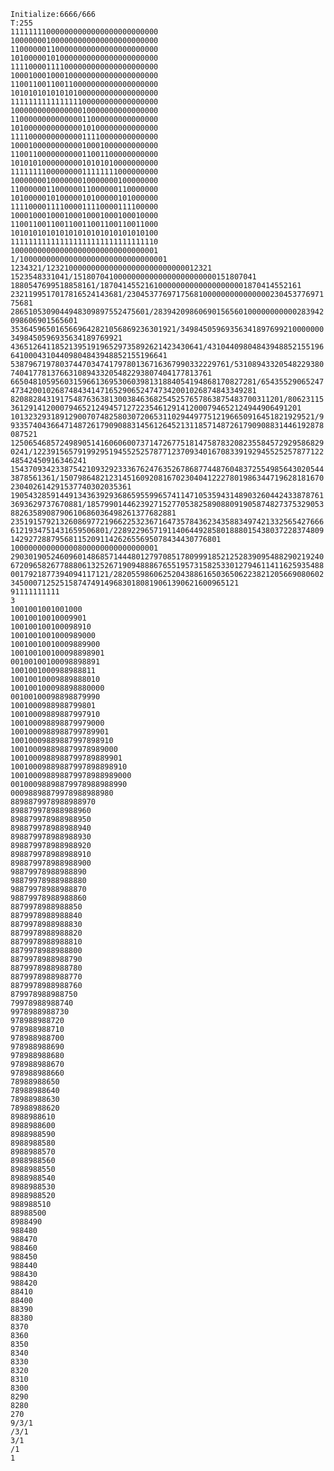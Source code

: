 `Initialize:6666/666`<br>
`T:255`<br>
`111111110000000000000000000000000`<br>
`100000001000000000000000000000000`<br>
`110000001100000000000000000000000`<br>
`101000001010000000000000000000000`<br>
`111100001111000000000000000000000`<br>
`100010001000100000000000000000000`<br>
`110011001100110000000000000000000`<br>
`101010101010101000000000000000000`<br>
`111111111111111100000000000000000`<br>
`100000000000000010000000000000000`<br>
`110000000000000011000000000000000`<br>
`101000000000000010100000000000000`<br>
`111100000000000011110000000000000`<br>
`100010000000000010001000000000000`<br>
`110011000000000011001100000000000`<br>
`101010100000000010101010000000000`<br>
`111111110000000011111111000000000`<br>
`100000001000000010000000100000000`<br>
`110000001100000011000000110000000`<br>
`101000001010000010100000101000000`<br>
`111100001111000011110000111100000`<br>
`100010001000100010001000100010000`<br>
`110011001100110011001100110011000`<br>
`101010101010101010101010101010100`<br>
`111111111111111111111111111111110`<br>
`100000000000000000000000000000001`<br>
`1/100000000000000000000000000000001`<br>
`1234321/1232100000000000000000000000000012321`<br>
`1523548331041/15180704100000000000000000000000151807041`<br>
`1880547699518858161/187041455216100000000000000000001870414552161`<br>
`2321199517017816524143681/2304537769717568100000000000000023045377697175681`<br>
`2865105309044948309897552475601/28394209860690156560100000000000283942098606901565601`<br>
`3536459650165669642821056869236301921/349845059693563418976992100000003498450596935634189769921`<br>
`4365126411852139519196529735892621423430641/4310440980484394885215519664100043104409804843948852155196641`<br>
`5387967197803744703474179780136716367990332229761/53108943320548229380740417781376631089433205482293807404177813761`<br>
`6650481059560315966136953060398131884054194868170827281/654355290652474734200102687484341471652906524747342001026874843349281`<br>
`8208828431917548763638130038463682545257657863875483700311201/8062311536129141200079465212494571272235461291412000794652124944906491201`<br>
`10132329318912900707482580307206531102944977512196650916451821929521/99335740436647148726179090883145612645213118571487261790908831446192878087521`<br>
`12506546857249890514160606007371472677518147587832082355845729295868290241/1223915657919929519455252578771237093401670833919294552525787712248542450916346241`<br>
`15437093423387542109329233367624763526786877448760483725549856430205443878561361/15079864821231451609208167023040412227801986344719628181670230402614291537740302035361`<br>
`19054328591449134363929368659559965741147105359431489032604424338787613693629737670881/185799014462392715277053825890880919058748273753290538826358908790610686036498261377682881`<br>
`23519157921326086977219662253236716473578436234358834974213325654276666121934751431659506801/2289229657191140644928580188801543803722837480914292728879568115209114262655695078434430776801`<br>
`100000000000000800000000000000001`<br>
`290301905246096014868571444801279708517809991852125283909548829021924067209658267788806132526719094888676551957315825330127946114116259354880017921877394094117121/28205598606252043886165036506223821205669080602345000712525158747491496830180819061390621600965121`<br>
`91111111111`<br>
`3`<br>
`1001001001001000`<br>
`10010010010009901`<br>
`100100100100098910`<br>
`1001001001000989000`<br>
`10010010010009889900`<br>
`100100100100098898901`<br>
`00100100100098898891`<br>
`1001001000988988811`<br>
`10010010009889888010`<br>
`100100100098898880000`<br>
`00100100098898879990`<br>
`1001000988988799801`<br>
`10010009889887997910`<br>
`100100098898879979000`<br>
`1001000988988799789901`<br>
`10010009889887997898910`<br>
`100100098898879978989000`<br>
`1001000988988799789889901`<br>
`10010009889887997898898910`<br>
`100100098898879978988989000`<br>
`00100098898879978988988990`<br>
`00098898879978988988980`<br>
`8898879978988988970`<br>
`898879978988988960`<br>
`898879978988988950`<br>
`898879978988988940`<br>
`898879978988988930`<br>
`898879978988988920`<br>
`898879978988988910`<br>
`898879978988988900`<br>
`98879978988988890`<br>
`98879978988988880`<br>
`98879978988988870`<br>
`98879978988988860`<br>
`8879978988988850`<br>
`8879978988988840`<br>
`8879978988988830`<br>
`8879978988988820`<br>
`8879978988988810`<br>
`8879978988988800`<br>
`8879978988988790`<br>
`8879978988988780`<br>
`8879978988988770`<br>
`8879978988988760`<br>
`879978988988750`<br>
`79978988988740`<br>
`9978988988730`<br>
`978988988720`<br>
`978988988710`<br>
`978988988700`<br>
`978988988690`<br>
`978988988680`<br>
`978988988670`<br>
`978988988660`<br>
`78988988650`<br>
`78988988640`<br>
`78988988630`<br>
`78988988620`<br>
`8988988610`<br>
`8988988600`<br>
`8988988590`<br>
`8988988580`<br>
`8988988570`<br>
`8988988560`<br>
`8988988550`<br>
`8988988540`<br>
`8988988530`<br>
`8988988520`<br>
`988988510`<br>
`88988500`<br>
`8988490`<br>
`988480`<br>
`988470`<br>
`988460`<br>
`988450`<br>
`988440`<br>
`988430`<br>
`988420`<br>
`88410`<br>
`88400`<br>
`88390`<br>
`88380`<br>
`8370`<br>
`8360`<br>
`8350`<br>
`8340`<br>
`8330`<br>
`8320`<br>
`8310`<br>
`8300`<br>
`8290`<br>
`8280`<br>
`270`<br>
`9/3/1`<br>
`/3/1`<br>
`3/1`<br>
`/1`<br>
`1`<br>
